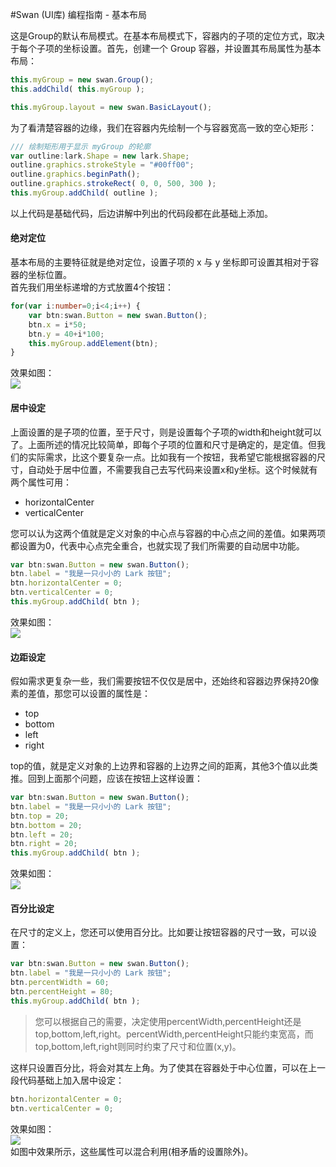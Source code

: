 #Swan (UI库) 编程指南 - 基本布局

这是Group的默认布局模式。在基本布局模式下，容器内的子项的定位方式，取决于每个子项的坐标设置。首先，创建一个 Group 容器，并设置其布局属性为基本布局：    
``` TypeScript
this.myGroup = new swan.Group();
this.addChild( this.myGroup );

this.myGroup.layout = new swan.BasicLayout();
```    
为了看清楚容器的边缘，我们在容器内先绘制一个与容器宽高一致的空心矩形：   
``` TypeScript
/// 绘制矩形用于显示 myGroup 的轮廓
var outline:lark.Shape = new lark.Shape;
outline.graphics.strokeStyle = "#00ff00";
outline.graphics.beginPath();
outline.graphics.strokeRect( 0, 0, 500, 300 );
this.myGroup.addChild( outline );
```
以上代码是基础代码，后边讲解中列出的代码段都在此基础上添加。   

#### 绝对定位
基本布局的主要特征就是绝对定位，设置子项的 x 与 y 坐标即可设置其相对于容器的坐标位置。   
首先我们用坐标递增的方式放置4个按钮：     
``` TypeScript
for(var i:number=0;i<4;i++) {
    var btn:swan.Button = new swan.Button();
    btn.x = i*50;
    btn.y = 40+i*100;
    this.myGroup.addElement(btn);
}
```     
效果如图：    
![][6-1-layout-BasicLayout-4-buttons]     

#### 居中设定
上面设置的是子项的位置，至于尺寸，则是设置每个子项的width和height就可以了。上面所述的情况比较简单，即每个子项的位置和尺寸是确定的，是定值。但我们的实际需求，比这个要复杂一点。比如我有一个按钮，我希望它能根据容器的尺寸，自动处于居中位置，不需要我自己去写代码来设置x和y坐标。这个时候就有两个属性可用：     
- horizontalCenter     
- verticalCenter       

您可以认为这两个值就是定义对象的中心点与容器的中心点之间的差值。如果两项都设置为0，代表中心点完全重合，也就实现了我们所需要的自动居中功能。   
``` TypeScript
var btn:swan.Button = new swan.Button();
btn.label = "我是一只小小的 Lark 按钮";
btn.horizontalCenter = 0;
btn.verticalCenter = 0;
this.myGroup.addChild( btn );
```       
效果如图：    
![][6-1-layout-BasicLayout-center]     

#### 边距设定
假如需求更复杂一些，我们需要按钮不仅仅是居中，还始终和容器边界保持20像素的差值，那您可以设置的属性是：     
- top
- bottom
- left
- right

top的值，就是定义对象的上边界和容器的上边界之间的距离，其他3个值以此类推。回到上面那个问题，应该在按钮上这样设置：    
``` TypeScript
var btn:swan.Button = new swan.Button();
btn.label = "我是一只小小的 Lark 按钮";
btn.top = 20;
btn.bottom = 20;
btn.left = 20;
btn.right = 20;
this.myGroup.addChild( btn );
```              
效果如图：    
![][6-1-layout-BasicLayout-side-dist]     

#### 百分比设定
在尺寸的定义上，您还可以使用百分比。比如要让按钮容器的尺寸一致，可以设置：    
``` TypeScript
var btn:swan.Button = new swan.Button();
btn.label = "我是一只小小的 Lark 按钮";
btn.percentWidth = 60;
btn.percentHeight = 80;
this.myGroup.addChild( btn );
```        
> 您可以根据自己的需要，决定使用percentWidth,percentHeight还是top,bottom,left,right。percentWidth,percentHeight只能约束宽高，而top,bottom,left,right则同时约束了尺寸和位置(x,y)。     

这样只设置百分比，将会对其左上角。为了使其在容器处于中心位置，可以在上一段代码基础上加入居中设定：   
``` TypeScript
btn.horizontalCenter = 0;
btn.verticalCenter = 0;
```              
效果如图：    
![][6-1-layout-BasicLayout-percent]     
如图中效果所示，这些属性可以混合利用(相矛盾的设置除外)。   

[6-1-layout-BasicLayout-percent]: image/6/6-1-layout-BasicLayout-percent.jpg
[6-1-layout-BasicLayout-side-dist]: image/6/6-1-layout-BasicLayout-side-dist.jpg
[6-1-layout-BasicLayout-4-buttons]: image/6/6-1-layout-BasicLayout-4-buttons.jpg
[6-1-layout-BasicLayout-center]: image/6/6-1-layout-BasicLayout-center.jpg


